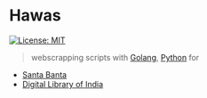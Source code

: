 # Hawas

[![License: MIT](https://img.shields.io/badge/License-MIT-green.svg?style=flat)](https://opensource.org/licenses/MIT)

> webscrapping scripts with [Golang](https://golang.org/), [Python](https://www.python.org/) for

* [Santa Banta](http://www.santabanta.com/)
* [Digital Library of India](http://www.dli.ernet.in/)



